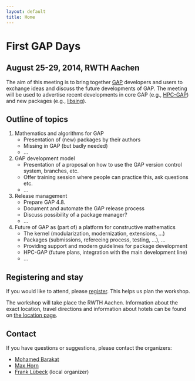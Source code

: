 ```yaml
---
layout: default
title: Home
---
```


# First GAP Days
## August 25-29, 2014, RWTH Aachen

The aim of this meeting is to bring together [GAP](http://www.gap-system.org)
developers and users to exchange ideas and discuss the future developments of
GAP. The meeting will be used to advertise recent developments in core GAP
(e.g., [HPC-GAP](http://www-circa.mcs.st-and.ac.uk/hpcgap.php))
and new packages (e.g., [libsing](http://gap-system.github.io/libsing/)).


## Outline of topics

1. Mathematics and algorithms for GAP
	* Presentation of (new) packages by their authors
	* Missing in GAP (but badly needed)
	* ...
2. GAP development model
	* Presentation of a proposal on how to use the GAP version control system, branches, etc.
	* Offer training session where people can practice this, ask questions etc.
	* ...
3. Release management
	* Prepare GAP 4.8.
	* Document and automate the GAP release process
	* Discuss possibility of a package manager?
	* ...
4. Future of GAP as (part of) a platform for constructive mathematics
	* The kernel (modularization, modernization, extensions, …)
	* Packages (submissions, refereeing process, testing, …), …
	* Providing support and modern guidelines for package development
	* HPC-GAP (future plans, integration with the main development line)
	* ...

## Registering and stay

If you would like to attend, please [register](/register). This helps us
plan the workshop.

The workshop will take place the RWTH Aachen. Information about the
exact location, travel directions and information about hotels
can be found on [the location page](/location).

## Contact

If you have questions or suggestions, please contact the organizers:

* [Mohamed Barakat](mailto:mohamed.barakat@ku.de)
* [Max Horn](mailto:max.horn@math.uni-giessen.de)
* [Frank Lübeck](mailto:frank.luebeck@math.rwth-aachen.de) (local organizer)
